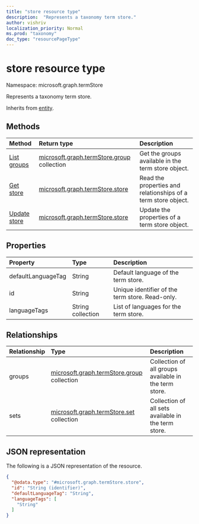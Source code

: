 ```yaml
---
title: "store resource type"
description:  "Represents a taxonomy term store."
author: vishriv
localization_priority: Normal
ms.prod: "taxonomy"
doc_type: "resourcePageType"
---
```


# store resource type

Namespace: microsoft.graph.termStore

Represents a taxonomy term store.

Inherits from [entity](../resources/entity.md).

## Methods
|Method|Return type|Description|
|:---|:---|:---|
|[List groups](../api/termstore-list-groups.md)|[microsoft.graph.termStore.group](../resources/termstore-group.md) collection| Get the groups available in the term store object.|
|[Get store](../api/termstore-store-get.md) | [microsoft.graph.termStore.store](../resources/termstore-store.md) | Read the properties and relationships of a term store object.|
|[Update store](../api/termstore-store-update.md) | [microsoft.graph.termStore.store](../resources/termstore-store.md) | Update the properties of a term store object.|

## Properties
|Property|Type|Description|
|:---|:---|:---|
|defaultLanguageTag | String | Default language of the term store.|
|id|String | Unique identifier of the term store. Read-only.|
|languageTags | String collection | List of languages for the term store.|

## Relationships
|Relationship|Type|Description|
|:---|:---|:---|
|groups |[microsoft.graph.termStore.group](../resources/termstore-group.md) collection | Collection of all groups available in the term store.|
|sets | [microsoft.graph.termStore.set](../resources/termstore-set.md) collection | Collection of all sets available in the term store.|


## JSON representation
The following is a JSON representation of the resource.
<!-- {
  "blockType": "resource",
  "keyProperty": "id",
  "@odata.type": "microsoft.graph.termStore.store",
  "baseType": "microsoft.graph.entity",
  "openType": false
}
-->
``` json
{
  "@odata.type": "#microsoft.graph.termStore.store",
  "id": "String (identifier)",
  "defaultLanguageTag": "String",
  "languageTags": [
    "String"
  ]  
}
```

<!--
{
  "type": "#page.annotation",
  "description": "TermStore is the top-level entity used for managing taxonomy for a client",
  "keywords": "termStore,facet,resource",
  "section": "documentation",
  "tocPath": "TermStore",
  "tocBookmarks": {
    "Resources/termStore.store": "#"
  },
  "suppressions": []
}
-->



